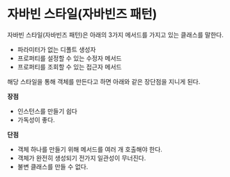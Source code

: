 # 자바빈 스타일(자바빈즈 패턴)



자바빈 스타일(자바빈즈 패턴)은 아래의 3가지 메서드를 가지고 있는 클래스를 말한다.

- 파라미터가 없는 디폴트 생성자
- 프로퍼티를 설정할 수 있는 수정자 메서드
- 프로퍼티를 조회할 수 있는 접근자 메서드



해당 스타일을 통해 객체를 만든다고 하면 아래와 같은 장단점을 지니게 된다.

**장점**

- 인스턴스를 만들기 쉽다
- 가독성이 좋다.

**단점**

- 객체 하나를 만들기 위해 메서드를 여러 개 호출해야 한다.
- 객체가 완전히 생성되기 전가지 일관성이 무너진다.
- 불변 클래스를 만들 수 없다.